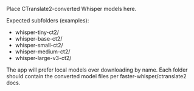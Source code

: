 Place CTranslate2-converted Whisper models here.

Expected subfolders (examples):
- whisper-tiny-ct2/
- whisper-base-ct2/
- whisper-small-ct2/
- whisper-medium-ct2/
- whisper-large-v3-ct2/

The app will prefer local models over downloading by name. Each folder should contain the converted model files per faster-whisper/ctranslate2 docs.